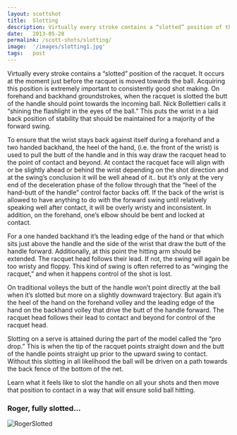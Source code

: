 ```yaml
---
layout: scottshot
title:  Slotting
description: Virtually every stroke contains a “slotted” position of the racquet...
date:   2013-05-28
permalink: /scott-shots/slotting/
image:  '/images/slotting1.jpg'
tags:   post
---
```


Virtually every stroke contains a “slotted” position of the racquet. It occurs at the moment just before the racquet is moved towards the ball. Acquiring this position is extremely important to consistently good shot making. On forehand and backhand groundstrokes, when the racquet is slotted the butt of the handle should point towards the incoming ball. Nick Bollettieri calls it “shining the flashlight in the eyes of the ball.” This puts the wrist in a laid back position of stability that should be maintained for a majority of the forward swing.

To ensure that the wrist stays back against itself during a forehand and a two handed backhand, the heel of the hand, (i.e. the front of the wrist) is used to pull the butt of the handle and in this way draw the racquet head to the point of contact and beyond. At contact the racquet face will align with or be slightly ahead or behind the wrist depending on the shot direction and at the swing’s conclusion it will be well ahead of it.. but it’s only at the very end of the deceleration phase of the follow through that the “heel of the hand-butt of the handle” control factor backs off. If the back of the wrist is allowed to have anything to do with the forward swing until relatively speaking well after contact, it will be overly wristy and inconsistent. In addition, on the forehand, one’s elbow should be bent and locked at contact.

For a one handed backhand it’s the leading edge of the hand or that which sits just above the handle and the side of the wrist that draw the butt of the handle forward. Additionally, at this point the hitting arm should be extended. The racquet head follows their lead. If not, the swing will again be too wristy and floppy. This kind of swing is often referred to as “winging the racquet,” and when it happens control of the shot is lost.

On traditional volleys the butt of the handle won’t point directly at the ball when it’s slotted but more on a slightly downward trajectory. But again it’s the heel of the hand on the forehand volley and the leading edge of the hand on the backhand volley that drive the butt of the handle forward. The racquet head follows their lead to contact and beyond for control of the racquet head.

Slotting on a serve is attained during the part of the model called the “pro drop.” This is when the tip of the racquet points straight down and the butt of the handle points straight up prior to the upward swing to contact. Without this slotting in all likelihood the ball will be driven on a path towards the back fence of the bottom of the net.

Learn what it feels like to slot the handle on all your shots and then move that position to contact in a way that will ensure solid ball hitting.

### Roger, fully slotted...

![RogerSlotted]({{site.baseurl}}/images/slotting2.jpg#wide)
